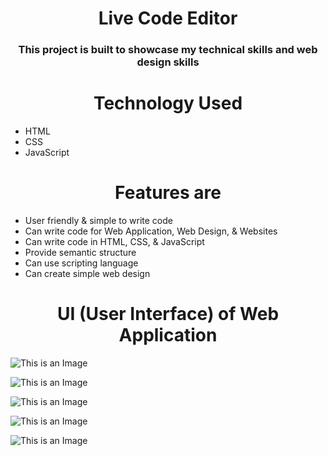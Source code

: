 <h1 align="center">Live Code Editor</h1>
<h3 align="center">This project is built to showcase my technical skills and web design skills </h3>
<h1 align="center">Technology Used</h1>
<ul>
<li>HTML</li>
<li>CSS</li>
<li>JavaScript</li>
</ul>
<h1 align="center">Features are</h1>
<ul>
<li>User friendly & simple to write code </li>
<li>Can write code for Web Application, Web Design, & Websites</li>
<li>Can write code in HTML, CSS, & JavaScript</li>
<li>Provide semantic structure</li>
<li>Can use scripting language </li>
<li>Can create simple web design</li>
</ul>

<h1 align="center">UI (User Interface) of Web Application</h1>

![This is an Image](/Images/i1.jpeg)

![This is an Image](/Images/i2.jpeg)

![This is an Image](/Images/i3.jpeg)

![This is an Image](/Images/i4.jpeg)

![This is an Image](/Images/i5.jpeg)
